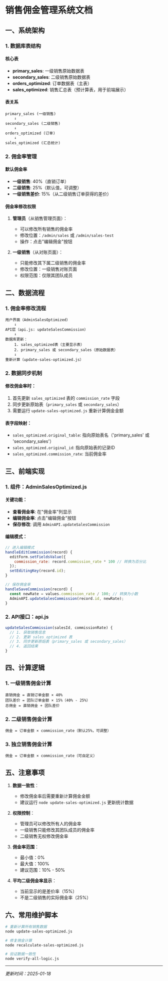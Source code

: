 # 销售佣金管理系统文档

## 一、系统架构

### 1. 数据库表结构

#### 核心表
- **primary_sales**: 一级销售原始数据表
- **secondary_sales**: 二级销售原始数据表
- **orders_optimized**: 订单数据表（主表）
- **sales_optimized**: 销售汇总表（预计算表，用于前端展示）

#### 表关系
```
primary_sales (一级销售)
    ↓
secondary_sales (二级销售)
    ↓
orders_optimized (订单)
    ↓
sales_optimized (汇总统计)
```

### 2. 佣金率管理

#### 默认佣金率
- **一级销售**: 40%（直销订单）
- **二级销售**: 25%（默认值，可调整）
- **一级销售差价**: 15%（从二级销售订单获得的差价）

#### 佣金率修改权限

1. **管理员**（从销售管理页面）：
   - 可以修改所有销售的佣金率
   - 修改位置：`/admin/sales` 或 `/admin/sales-test`
   - 操作：点击"编辑佣金"按钮

2. **一级销售**（从对账页面）：
   - 只能修改其下属二级销售的佣金率
   - 修改位置：一级销售对账页面
   - 权限范围：仅限其团队成员

## 二、数据流程

### 1. 佣金率修改流程

```
用户界面（AdminSalesOptimized）
    ↓
API层（api.js: updateSalesCommission）
    ↓
数据库更新：
    1. sales_optimized表（主要显示表）
    2. primary_sales 或 secondary_sales（原始数据表）
    ↓
重新计算（update-sales-optimized.js）
```

### 2. 数据同步机制

#### 修改佣金率时：
1. 首先更新 `sales_optimized` 表的 `commission_rate` 字段
2. 同步更新原始表（`primary_sales` 或 `secondary_sales`）
3. 需要运行 `update-sales-optimized.js` 重新计算佣金金额

#### 表字段映射：
- `sales_optimized.original_table`: 指向原始表名（'primary_sales' 或 'secondary_sales'）
- `sales_optimized.original_id`: 指向原始表的记录ID
- `sales_optimized.commission_rate`: 当前佣金率

## 三、前端实现

### 1. 组件：AdminSalesOptimized.js

#### 关键功能：
- **查看佣金率**: 在"佣金率"列显示
- **编辑佣金率**: 点击"编辑佣金"按钮
- **保存修改**: 调用 `AdminAPI.updateSalesCommission`

#### 编辑模式：
```javascript
// 进入编辑模式
handleEditCommission(record) {
  editForm.setFieldsValue({
    commission_rate: record.commission_rate * 100 // 转换为百分比
  });
  setEditingKey(record.id);
}

// 保存佣金率
handleSaveCommission(record) {
  const newRate = values.commission_rate / 100; // 转换为小数
  AdminAPI.updateSalesCommission(record.id, newRate);
}
```

### 2. API接口：api.js

```javascript
updateSalesCommission(salesId, commissionRate) {
  // 1. 获取销售信息
  // 2. 更新 sales_optimized 表
  // 3. 同步更新原始表（primary_sales 或 secondary_sales）
  // 4. 返回结果
}
```

## 四、计算逻辑

### 1. 一级销售佣金计算

```
直销佣金 = 直销订单金额 × 40%
团队差价 = 团队订单金额 × 15%（40% - 25%）
总佣金 = 直销佣金 + 团队差价
```

### 2. 二级销售佣金计算

```
佣金 = 订单金额 × commission_rate（默认25%，可调整）
```

### 3. 独立销售佣金计算

```
佣金 = 订单金额 × commission_rate（可自定义）
```

## 五、注意事项

1. **数据一致性**：
   - 修改佣金率后需要重新计算佣金金额
   - 建议运行 `node update-sales-optimized.js` 更新统计数据

2. **权限控制**：
   - 管理员可以修改所有人的佣金率
   - 一级销售只能修改其团队成员的佣金率
   - 二级销售无权修改佣金率

3. **佣金率范围**：
   - 最小值：0%
   - 最大值：100%
   - 建议范围：10% - 50%

4. **平均二级佣金率显示**：
   - 当前显示的是差价率（15%）
   - 不是二级销售的实际佣金率（25%）

## 六、常用维护脚本

```bash
# 重新计算所有销售数据
node update-sales-optimized.js

# 修复佣金计算
node recalculate-sales-optimized.js

# 验证数据一致性
node verify-all-logic.js
```

---
*更新时间：2025-01-18*